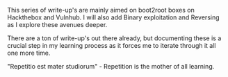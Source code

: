 This series of write-up's are mainly aimed on boot2root boxes on Hackthebox and Vulnhub. I will also add Binary exploitation and Reversing as I explore these avenues deeper.

There are a ton of write-up's out there already, but documenting these is a crucial step in my learning process as it forces me to iterate through it all one more time.

"Repetitio est mater studiorum" - Repetition is the mother of all learning.
